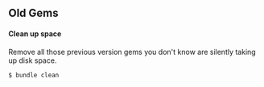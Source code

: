 ##  Old Gems

#### Clean up space

Remove all those previous version gems you
don't know are silently taking up disk space.

```bash
$ bundle clean
```
